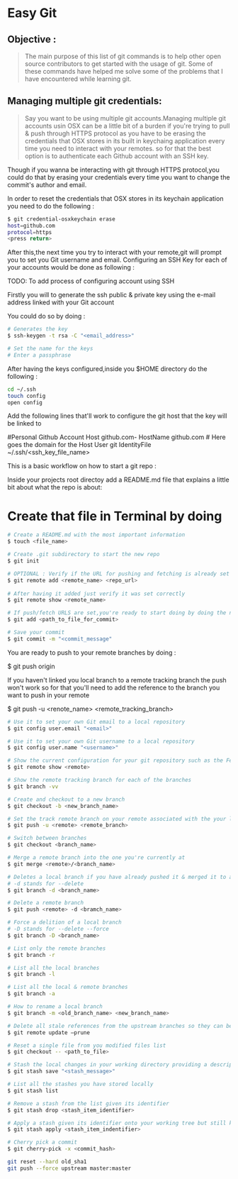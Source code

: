# Easy Git


## Objective :
> The main purpose of this list of git commands is to help other open source contributors to get started with the usage of git. Some of these commands have helped me solve some of the problems 
that I have encountered while learning git.

## Managing multiple git credentials:
> Say you want to be using multiple git accounts.Managing multiple git accounts usin OSX can be a little bit of a burden if you're trying to pull & push through HTTPS protocol as you have to be erasing the credentials that OSX stores in its built in keychaing application every time you need to interact with your remotes. so for that the best option is to authenticate each Github account with an SSH key.

Though if you wanna be interacting with git through HTTPS protocol,you could do that by erasing your credentials every time you want to change the commit's author and email.

In order to reset the credentials that OSX stores in its keychain application you need to do the following :

```sh
$ git credential-osxkeychain erase
host=github.com
protocol=https
<press return>
```
After this,the next time you try to interact with your remote,git will prompt you to set you Git username and email.
Configuring an SSH Key for each of your accounts would be done as following : 

TODO: To add process of configuring account using SSH

Firstly you will to generate the ssh public & private key using the e-mail address linked with your Git account

You could do so by doing :
```sh
# Generates the key
$ ssh-keygen -t rsa -C "<email_address>"

# Set the name for the keys
# Enter a passphrase
```

After having the keys configured,inside you $HOME directory do the following :

```sh
cd ~/.ssh
touch config
open config
```

Add the following lines that'll work to configure the git host that the key will be linked to

#Personal Github Account
Host github.com-<username>
	HostName github.com # Here goes the domain for the Host
	User git 
	IdentityFile ~/.ssh/<ssh_key_file_name>

This is a basic workflow on how to start a git repo : 

Inside your projects root directoy add a README.md file that explains a little bit about what the repo is about:

# Create that file in Terminal by doing

```sh
# Create a README.md with the most important information
$ touch <file_name>

# Create .git subdirectory to start the new repo
$ git init

# OPTIONAL : Verify if the URL for pushing and fetching is already set otherwise set it :
$ git remote add <remote_name> <repo_url>
 
# After having it added just verify it was set correctly
$ git remote show <remote_name>

# If push/fetch URLS are set,you're ready to start doing by doing the next workflow
$ git add <path_to_file_for_commit>

# Save your commit
$ git commit -m "<commit_message"
```
You are ready to push to your remote branches by doing : 

$ git push origin 

If you haven't linked you local branch to a remote tracking branch the push won't work so for that you'll need to add the reference to the branch you want to push in your remote

$ git push -u <renote_name> <remote_tracking_branch>


```sh
# Use it to set your own Git email to a local repository
$ git config user.email "<email>"

# Use it to set your own Git username to a local repository
$ git config user.name "<username>"

# Show the current configuration for your git repository such as the Fetch / Push URL, remote and local branches
$ git remote show <remote>

# Show the remote tracking branch for each of the branches
$ git branch -vv

# Create and checkout to a new branch
$ git checkout -b <new_branch_name>

# Set the track remote branch on your remote associated with the your local branch
$ git push -u <remote> <remote_branch>

# Switch between branches
$ git checkout <branch_name>

# Merge a remote branch into the one you're currently at
$ git merge <remote>/<branch_name>

# Deletes a local branch if you have already pushed it & merged it to a remote branch
# -d stands for --delete 
$ git branch -d <branch_name>

# Delete a remote branch 
$ git push <remote> -d <bramch_name>

# Force a delition of a local branch
# -D stands for --delete --force
$ git branch -D <branch_name>

# List only the remote branches
$ git branch -r

# List all the local branches
$ git branch -l

# List all the local & remote branches
$ git branch -a

# How to rename a local branch
$ git branch -m <old_branch_name> <new_branch_name>

# Delete all stale references from the upstream branches so they can be updated on your local
$ git remote update —prune

# Reset a single file from you modified files list
$ git checkout -- <path_to_file>

# Stash the local changes in your working directory providing a description message with it
$ git stash save "<stash_message>"

# List all the stashes you have stored locally
$ git stash list

# Remove a stash from the list given its identifier
$ git stash drop <stash_item_identifier>

# Apply a stash given its identifier onto your working tree but still kepp it your stash
$ git stash apply <stash_item_indentifier>

# Cherry pick a commit 
$ git cherry-pick -x <commit_hash>

git reset --hard old_sha1
git push --force upstream master:master
```
